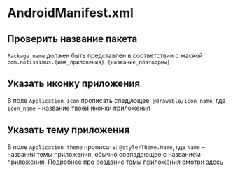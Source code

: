 # AndroidManifest.xml

## Проверить название пакета

`Package name` должен быть представлен в соответствии с маской `com.notissimus.{имя_приложения}.{название_платформы}`

## Указать иконку приложения

В поле `Application icon` прописать следующее: `@drawable/icon_name`, где `icon_name` – название твоей иконки приложения

## Указать тему приложения

В поле `Application theme` прописать: `@style/Theme.Name`, где `Name` – названии темы приложения, обычно совпадающее с названием приложения. Подробнее про создание темы приложения смотри [здесь](/sborka-novogo-proekta/deistviya-v-android-proekte/sozdanie-temi-prilozheniya.md)